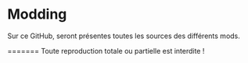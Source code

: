Modding
=======
Sur ce GitHub, seront présentes toutes les sources des différents mods.

=======
Toute reproduction totale ou partielle est interdite !
